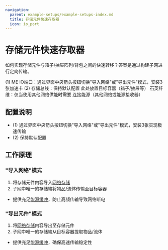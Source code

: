 ```yaml
---
navigation:
  parent: example-setups/example-setups-index.md
  title: 存储元件快速存取器
  icon: io_port
---
```


# 存储元件快速存取器

如何实现存储元件与箱子/抽屉阵列/背包之间的快速转移？答案是通过<ItemLink id="io_port" />构建子网进行定向传输。

<GameScene zoom="6" interactive={true}>
  <ImportStructure src="../assets/assemblies/cell_dumper_filler.snbt" />

<BoxAnnotation color="#dddddd" min="1 1 0" max="2 2 1">
        (1) ME IO端口：通过界面中央箭头按钮切换"导入网络"或"导出元件"模式，安装3张加速卡
        <ItemImage id="speed_card" scale="2" />
  </BoxAnnotation>

<BoxAnnotation color="#dddddd" min="0 0.7 0" max="1 1 1">
        (2) 存储总线：保持默认配置
  </BoxAnnotation>

<BoxAnnotation color="#33dd33" min="0 1 0" max="1 2 1">
        此处放置目标容器（箱子/抽屉等）
  </BoxAnnotation>

<BoxAnnotation color="#dddddd" min="2 0.35 0.35" max="2.3 0.65 0.65">
        石英纤维：仅当使用其他网络供能时需要
  </BoxAnnotation>

<DiamondAnnotation pos="3 0.5 0.5" color="#00ff00">
        连接能源（其他网络或能源接收器）
    </DiamondAnnotation>

  <IsometricCamera yaw="195" pitch="30" />
</GameScene>

## 配置说明

* <ItemLink id="io_port" /> (1) 通过界面中央箭头按钮切换"导入网络"或"导出元件"模式，安装3张<ItemLink id="speed_card" />实现极速传输
* <ItemLink id="storage_bus" /> (2) 保持默认配置

## 工作原理

### "导入网络"模式

1. <ItemLink id="io_port" />将存储元件内容导入[网络存储](../ae2-mechanics/import-export-storage.md)
2. 子网中唯一的存储端<ItemLink id="storage_bus" />将物品/流体传输至目标容器
* <ItemLink id="energy_cell" />提供充足[能源缓冲](../ae2-mechanics/energy.md)，防止高频传输导致网络断电

### "导出元件"模式

1. <ItemLink id="io_port" />将[网络存储](../ae2-mechanics/import-export-storage.md)内容导出至存储元件
2. 子网中唯一的存储端<ItemLink id="storage_bus" />从目标容器提取物品/流体
* <ItemLink id="energy_cell" />提供充足[能源缓冲](../ae2-mechanics/energy.md)，确保高速传输稳定性